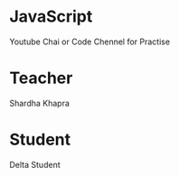 # JavaScript

Youtube Chai or Code Chennel for Practise

# Teacher

Shardha Khapra

# Student

Delta Student

